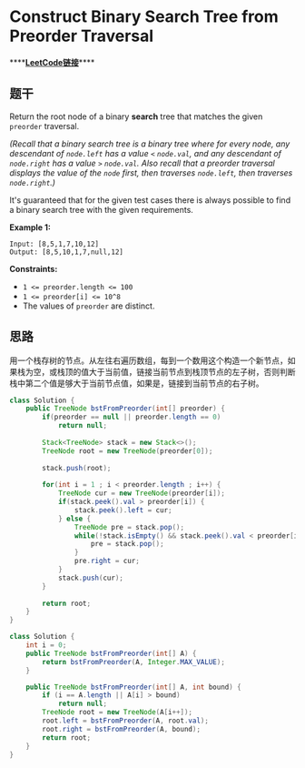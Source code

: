 # Construct Binary Search Tree from Preorder Traversal

\*\*\*\*[**LeetCode链接**](https://leetcode.com/problems/construct-binary-search-tree-from-preorder-traversal/)\*\*\*\*

## 题干

Return the root node of a binary **search** tree that matches the given `preorder` traversal.

_\(Recall that a binary search tree is a binary tree where for every node, any descendant of `node.left` has a value `<` `node.val`, and any descendant of `node.right` has a value `>` `node.val`.  Also recall that a preorder traversal displays the value of the `node` first, then traverses `node.left`, then traverses `node.right`.\)_

It's guaranteed that for the given test cases there is always possible to find a binary search tree with the given requirements.

**Example 1:**

```text
Input: [8,5,1,7,10,12]
Output: [8,5,10,1,7,null,12]

```

**Constraints:**

* `1 <= preorder.length <= 100`
* `1 <= preorder[i] <= 10^8`
* The values of `preorder` are distinct.

## 思路

用一个栈存树的节点。从左往右遍历数组，每到一个数用这个构造一个新节点，如果栈为空，或栈顶的值大于当前值，链接当前节点到栈顶节点的左子树，否则判断栈中第二个值是够大于当前节点值，如果是，链接到当前节点的右子树。

```java
class Solution {
    public TreeNode bstFromPreorder(int[] preorder) {
        if(preorder == null || preorder.length == 0) 
            return null;
        
        Stack<TreeNode> stack = new Stack<>();
        TreeNode root = new TreeNode(preorder[0]);
        
        stack.push(root);
        
        for(int i = 1 ; i < preorder.length ; i++) {
            TreeNode cur = new TreeNode(preorder[i]);
            if(stack.peek().val > preorder[i]) {
                stack.peek().left = cur;
            } else {
                TreeNode pre = stack.pop();
                while(!stack.isEmpty() && stack.peek().val < preorder[i]) {
                    pre = stack.pop();
                } 
                pre.right = cur;
            }
            stack.push(cur);
        }
        
        return root;
    }
}
```

```java
class Solution {
    int i = 0;
    public TreeNode bstFromPreorder(int[] A) {
        return bstFromPreorder(A, Integer.MAX_VALUE);
    }

    public TreeNode bstFromPreorder(int[] A, int bound) {
        if (i == A.length || A[i] > bound)
            return null;
        TreeNode root = new TreeNode(A[i++]);
        root.left = bstFromPreorder(A, root.val);
        root.right = bstFromPreorder(A, bound);
        return root;
    }
}
```



